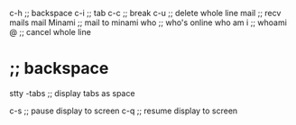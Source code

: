 c-h     ;; backspace
c-i     ;; tab
c-c     ;; break
c-u     ;; delete whole line
mail    ;; recv mails
mail Minami ;; mail to minami
who     ;; who's online
who am i ;; whoami
@       ;; cancel whole line
#       ;; backspace
stty -tabs ;; display tabs as space

c-s     ;; pause display to screen
c-q     ;; resume display to screen




